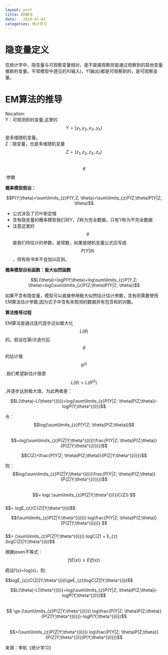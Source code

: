 ```yaml
---
layout: post
title: EM算法
date:   2019-01-01
categories: 统计学习
---
```

# 隐变量定义
在统计学中，隐变量与可观察变量相对，是不直接观察但是通过观察到的其他变量推断的变量。平常模型中遇见的X(输入)，Y(输出)都是可观察到的，是可观察变量。  
# EM算法的推导
Nocation:  
Y：可观测到的变量,这里的$$Y=(y_{1},y_{2},y_{3}..y_{n})$$是多维随机变量。  
Z：隐变量，也是多维随机变量$$Z=(z_{1},z_{2},z_{3}..z_{n})$$  
$$\theta$$:参数  

**概率模型假设：**  

$$P(Y;\theta)=\sum\limits_{z}P(Y,Z; \theta)=\sum\limits_{z}P(Z;\theta)P(Y|Z; \theta)$$  
+ 公式涉及了贝叶斯定理   
+ 含有隐变量的概率模型我们将Y，Z称为完全数据，只有Y称为不完全数据    
+ 注意这里的 $$\theta$$ 是我们待估计的参数，是常数，如果是随机变量公式应写成  
$$P(Y| \theta)$$，但有些书本不会加以区别。  

**概率模型目标函数：极大似然函数**  

$$L(\theta)=logP(Y;\theta)=log\sum\limits_{z}P(Y,Z; \theta)=log(\sum\limits_{z}P(Z;\theta)P(Y|Z; \theta))$$

如果不含有隐变量，模型可以直接参用极大似然估计估计参数，含有则需要使用EM算法估计参数,因为式子中含有未观测的数据并有包含和的对数。

**算法推导过程**  

EM算法是通过迭代逐步近似极大化$$L(\theta)$$的，假设在第i次迭代后$$\theta$$的估计值$$\theta^{(i)}$$.我们希望新估计值使$$L(\theta)>L(\theta^{(i)})$$,并逐步达到极大值，为此两者差：  

$$L(\theta)-L(\theta^{(i)})=log(\sum\limits_{z}P(Y|Z; \theta)P(Z;\theta))-logP(Y;\theta^{(i)})$$  

令： $$log(\sum\limits_{z}P(Y|Z; \theta)P(Z;\theta))$$  
$$=log(\sum\limits_{z}P(Z|Y;\theta^{(i)})\frac{P(Y|Z; \theta)P(Z;\theta)}{P(Z|Y;\theta^{(i)})})$$  

$$C(Z)=\frac{P(Y|Z; \theta)P(Z;\theta)}{P(Z|Y;\theta^{(i)})}$$    

则：$$log(\sum\limits_{z}P(Z|Y;\theta^{(i)})\frac{P(Y|Z; \theta)P(Z;\theta)}{P(Z|Y;\theta^{(i)})})$$  
$$= log( \sum\limits_{z}P(Z|Y;\theta^{(i)})C(Z)) $$  
$$= logE_{z}(C(Z)|Y;\theta^{(i))$$  

$$(\sum\limits_{z}P(Z|Y;\theta^{(i)})) log\frac{P(Y|Z; \theta)P(Z;\theta)}{P(Z|Y;\theta^{(i)})} $$  
$$= (\sum\limits_{z}P(Z|Y;\theta^{(i)})) logC(Z) = E_{z}(logC(Z)|Y;\theta^{(i))$$  

根据jesen不等式：
$$f(E(x)) \ge E(f(x))$$  

假设f(x)=log(x)，则:  

$$logE_{z}(C(Z)|Y;\theta^{(i))\geE_{z}(logC(Z)|Y;\theta^{(i))$$  

$$L(\theta)-L(\theta^{(i)})=log(\sum\limits_{z}P(Y|Z; \theta)P(Z;\theta))-logP(Y;\theta^{(i)})$$  
$$ \ge (\sum\limits_{z}P(Z|Y;\theta^{(i)})) log\frac{P(Y|Z; \theta)P(Z;\theta)}{P(Z|Y;\theta^{(i)})}-logP(Y;\theta^{(i)})$$  
$$=(\sum\limits_{z}P(Z|Y;\theta^{(i)})) log\frac{P(Y|Z; \theta)P(Z;\theta)}{P(Z|Y;\theta^{(i)})P(Y;\theta^{(i)})}$$  




























来源：李航《统计学习》
